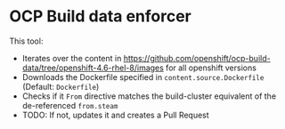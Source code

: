 # OCP Build data enforcer

This tool:

* Iterates over the content in https://github.com/openshift/ocp-build-data/tree/openshift-4.6-rhel-8/images for all openshift versions
* Downloads the Dockerfile specified in `content.source.Dockerfile` (Default: `Dockerfile`)
* Checks if it `From` directive matches the build-cluster equivalent of the de-referenced `from.steam`
* TODO: If not, updates it and creates a Pull Request
